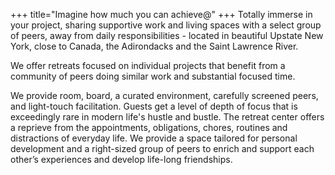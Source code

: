 +++
title="Imagine how much you can achieve@"
+++
Totally immerse in your project, sharing supportive work and living spaces with a select group of peers, away from daily responsibilities - located in beautiful Upstate New York, close to Canada, the Adirondacks and the Saint Lawrence River.

We offer retreats focused on individual projects that benefit from a community of peers doing similar work and substantial focused time.
                    
We provide room, board, a curated environment, carefully screened peers, and light-touch facilitation. Guests get a level of depth of focus that is exceedingly rare in modern life's hustle and bustle. The retreat center offers a reprieve from the appointments, obligations, chores, routines and distractions of everyday life. We provide a space tailored for personal development and a right-sized group of peers to enrich and support each other’s experiences and develop life-long friendships.
